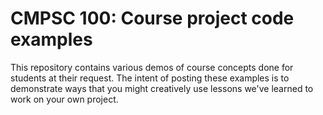 # CMPSC 100: Course project code examples

This repository contains various demos of course concepts done for students at their request. The intent of posting these examples is to demonstrate ways that you might creatively use lessons we've learned to work on your own project.
